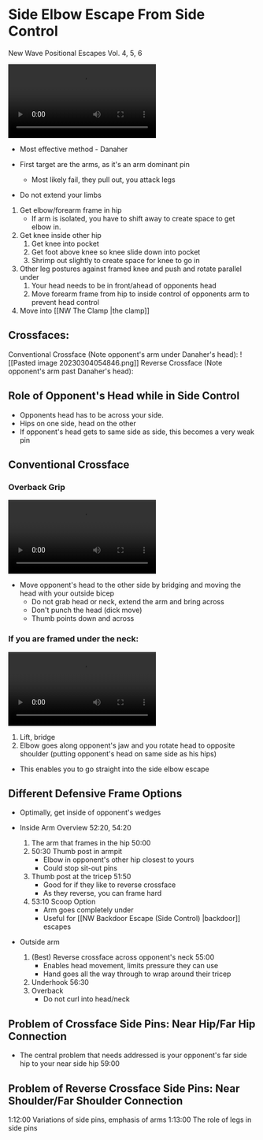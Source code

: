 # Side Elbow Escape From Side Control
New Wave Positional Escapes Vol. 4, 5, 6

![type:video](../../assets/side_elbow_overview.mp4)

- Most effective method - Danaher
- First target are the arms, as it's an arm dominant pin
	- Most likely fail, they pull out, you attack legs

- Do not extend your limbs

1. Get elbow/forearm frame in hip
    - If arm is isolated, you have to shift away to create space to get elbow in.
2. Get knee inside other hip
    1. Get knee into pocket
    2. Get foot above knee so knee slide down into pocket
    3. Shrimp out slightly to create space for knee to go in
3. Other leg postures against framed knee and push and rotate parallel under
    1. Your head needs to be in front/ahead of opponents head
    2. Move forearm frame from hip to inside control of opponents arm to prevent head control
4. Move into [[NW The Clamp |the clamp]]

## Crossfaces:
Conventional Crossface (Note opponent's arm under Danaher's head):
![[Pasted image 20230304054846.png]]
Reverse Crossface (Note opponent's arm past Danaher's head):

## Role of Opponent's Head while in Side Control

- Opponents head has to be across your side.
- Hips on one side, head on the other
- If opponent's head gets to same side as side, this becomes a very weak pin

## Conventional Crossface
### Overback Grip
![type:video](../../assets/vlc-record-2023-03-04-05h54m06s-John.Danaher.-.New.Wave.Jiu.Jitsu.-.A.New.Philosophy.Of.Positional.Escapes.S01.E04.mp4-.mp4)

- Move opponent's head to the other side by bridging and moving the head with your outside bicep
    - Do not grab head or neck, extend the arm and bring across
    - Don't punch the head (dick move)
    - Thumb points down and across
### If you are framed under the neck:
![type:video](../../assets/vlc-record-2023-03-04-06h04m10s-John.Danaher.-.New.Wave.Jiu.Jitsu.-.A.New.Philosophy.Of.Positional.Escapes.S01.E04.mp4-.mp4)

1. Lift, bridge
2. Elbow goes along opponent's jaw and you rotate head to opposite shoulder (putting opponent's head on same side as his hips)
- This enables you to go straight into the side elbow escape

## Different Defensive Frame Options
- Optimally, get inside of opponent's wedges
- Inside Arm Overview 52:20, 54:20
    1. The arm that frames in the hip 50:00
    2. 50:30 Thumb post in armpit
        - Elbow in opponent's other hip closest to yours
        - Could stop sit-out pins
    3. Thumb post at the tricep 51:50
        - Good for if they like to reverse crossface
        - As they reverse, you can frame hard
    4. 53:10 Scoop Option
        - Arm goes completely under
        - Useful for [[NW Backdoor Escape (Side Control) |backdoor]] escapes

- Outside arm
    1. (Best) Reverse crossface across opponent's neck 55:00
        - Enables head movement, limits pressure they can use
        - Hand goes all the way through to wrap around their tricep
    2. Underhook 56:30
    3. Overback
        - Do not curl into head/neck

## Problem of Crossface Side Pins: Near Hip/Far Hip Connection
- The central problem that needs addressed is your opponent's far side hip to your near side hip 59:00

## Problem of Reverse Crossface Side Pins: Near Shoulder/Far Shoulder Connection


1:12:00 Variations of side pins, emphasis of arms
1:13:00 The role of legs in side pins 